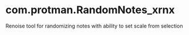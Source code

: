 # com.protman.RandomNotes_xrnx
Renoise tool for randomizing notes with ability to set scale from selection
